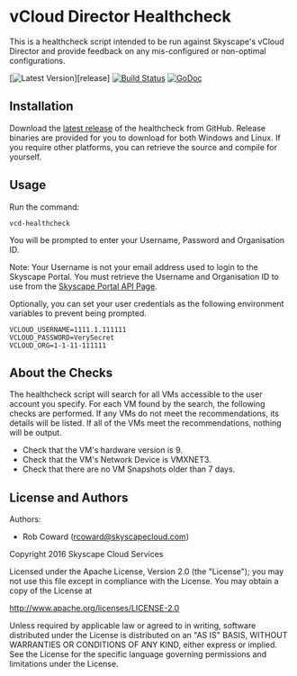 # vCloud Director Healthcheck

This is a healthcheck script intended to be run against Skyscape's vCloud Director and provide feedback on any mis-configured or non-optimal configurations.

[![Latest Version](http://img.shields.io/github/release/skyscape-cloud-services/vcd-healthcheck.svg?style=flat-square)][release]
[![Build Status](https://travis-ci.org/skyscape-cloud-services/vcd-healthcheck.svg?branch=master)](https://travis-ci.org/skyscape-cloud-services/vcd-healthcheck)
[![GoDoc](https://godoc.org/github.com/skyscape-cloud-services/vcd-healthcheck?status.svg)](https://godoc.org/github.com/skyscape-cloud-services/vcd-healthcheck)

## Installation
Download the [latest release](https://github.com/skyscape-cloud-services/vcd-healthcheck/releases) of the healthcheck from GitHub. Release binaries are provided for you to download for both Windows and Linux. If you require other platforms, you can retrieve the source and compile for yourself.

## Usage
Run the command:
```
vcd-healthcheck
```
You will be prompted to enter your Username, Password and Organisation ID. 

Note: Your Username is not your email address used to login to the Skyscape Portal. You must retrieve the Username and Organisation ID to use from the [Skyscape Portal API Page](https://portal.skyscapecloud.com/user/api).

Optionally, you can set your user credentials as the following environment variables to prevent being prompted.
```
VCLOUD_USERNAME=1111.1.111111
VCLOUD_PASSWORD=VerySecret
VCLOUD_ORG=1-1-11-111111
```
## About the Checks
The healthcheck script will search for all VMs accessible to the user account you specify. For each VM found by the search, the following checks are performed. If any VMs do not meet the recommendations, its details will be listed. If all of the VMs meet the recommendations, nothing will be output.
* Check that the VM's hardware version is 9.
* Check that the VM's Network Device is VMXNET3.
* Check that there are no VM Snapshots older than 7 days.

License and Authors
-------------------
Authors:
  * Rob Coward (rcoward@skyscapecloud.com)

Copyright 2016 Skyscape Cloud Services

Licensed under the Apache License, Version 2.0 (the "License"); you may not use this file except in compliance with the License. You may obtain a copy of the License at

http://www.apache.org/licenses/LICENSE-2.0

Unless required by applicable law or agreed to in writing, software distributed under the License is distributed on an "AS IS" BASIS, WITHOUT WARRANTIES OR CONDITIONS OF ANY KIND, either express or implied. See the License for the specific language governing permissions and limitations under the License.
